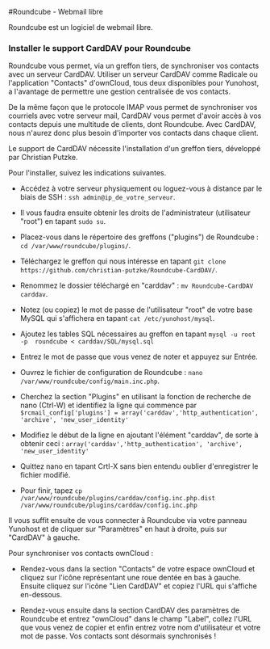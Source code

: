 #Roundcube - Webmail libre

Roundcube est un logiciel de webmail libre.



### Installer le support CardDAV pour Roundcube

Roundcube vous permet, via un greffon tiers, de synchroniser vos contacts avec un serveur CardDAV. Utiliser un serveur CardDAV comme Radicale ou l'application "Contacts" d'ownCloud, tous deux disponibles pour Yunohost, a l'avantage de permettre une gestion centralisée de vos contacts. 

De la même façon que le protocole IMAP vous permet de synchroniser vos courriels avec votre serveur mail, CardDAV vous permet d'avoir accès à vos contacts depuis une multitude de clients, dont Roundcube. Avec CardDAV, nous n'aurez donc plus besoin d'importer vos contacts dans chaque client.

Le support de CardDAV nécessite l'installation d'un greffon tiers, développé par Christian Putzke.

Pour l'installer, suivez les indications suivantes.

* Accédez à votre serveur physiquement ou loguez-vous à distance par le biais de SSH : `ssh admin@ip_de_votre_serveur`.

* Il vous faudra ensuite obtenir les droits de l'administrateur (utilisateur "root") en tapant `sudo su`.

* Placez-vous dans le répertoire des greffons ("plugins") de Roundcube : `cd /var/www/roundcube/plugins/`.

* Téléchargez le greffon qui nous intéresse en tapant `git clone https://github.com/christian-putzke/Roundcube-CardDAV/`.

* Renommez le dossier téléchargé en "carddav" : `mv Roundcube-CardDAV carddav`.

* Notez (ou copiez) le mot de passe de l'utilisateur "root" de votre base MySQL qui s'affichera en tapant `cat /etc/yunohost/mysql`.

* Ajoutez les tables SQL nécessaires au greffon en tapant `mysql -u root -p  roundcube < carddav/SQL/mysql.sql`

* Entrez le mot de passe que vous venez de noter et appuyez sur Entrée.

* Ouvrez le fichier de configuration de Roundcube : `nano /var/www/roundcube/config/main.inc.php`.

* Cherchez la section "Plugins" en utilisant la fonction de recherche de nano (Ctrl-W) et identifiez la ligne qui commence par `$rcmail_config['plugins'] = array('carddav','http_authentication', 'archive', 'new_user_identity'` 

* Modifiez le début de la ligne en ajoutant l'élément "carddav", de sorte à obtenir ceci : `array('carddav','http_authentication', 'archive', 'new_user_identity'`

* Quittez nano en tapant Crtl-X sans bien entendu oublier d'enregistrer le fichier modifié.

* Pour finir, tapez `cp /var/www/roundcube/plugins/carddav/config.inc.php.dist /var/www/roundcube/plugins/carddav/config.inc.php`

Il vous suffit ensuite de vous connecter à Roundcube via votre panneau Yunohost et de cliquer sur "Paramètres" en haut à droite, puis sur "CardDAV" à gauche.

Pour synchroniser vos contacts ownCloud :

* Rendez-vous dans la section "Contacts" de votre espace ownCloud et cliquez sur l'icône représentant une roue dentée en bas à gauche. Ensuite cliquez sur l'icône "Lien CardDAV" et copiez l'URL qui s'affiche en-dessous.

* Rendez-vous ensuite dans la section CardDAV des paramètres de Roundcube et entrez "ownCloud" dans le champ "Label", collez l'URL que vous venez de copier et enfin entrez votre nom d'utilisateur et votre mot de passe. Vos contacts sont désormais synchronisés !






